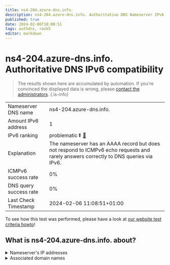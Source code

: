 ```yaml
---
title: ns4-204.azure-dns.info.
description: ns4-204.azure-dns.info. Authoritative DNS Nameserver IPv6 compatibility
published: true
date: 2024-02-06T10:08:51
tags: authdns, rank5
editor: markdown
---
```


# ns4-204.azure-dns.info. Authoritative DNS IPv6 compatibility

> The results shown here are accumulated by automation. If you're convinced the displayed data is wrong, please [contact the administrators](/howto/chat). 
{.is-info}




|   |   |
| - | - |
| Nameserver DNS name | ns4-204.azure-dns.info.
| Amount IPv6 address | 1
| IPv6 ranking | problematic :arrow_double_down: [🔗](/howto/ranking) |
| Explanation | The nameserver has an AAAA record but does not respond to ICMPv6 echo requests and rarely answers correctly to DNS queries via IPv6. |
| ICMPv6 success rate | 0%|
| DNS query success rate | 0% |
| Last Check Timestamp | 2024-02-06 11:08:51+01:00 |

To see how this test was performed, please have a look at [our website test criteria howto](/howto/testcriteria/authdns)!


## What is ns4-204.azure-dns.info. about?




<details>
<summary>Nameserver's IP addresses</summary>

2620:1ec:bda:700::cc

</details>



<details>
<summary>Associated domain names</summary>

www.msn.com

</details>
